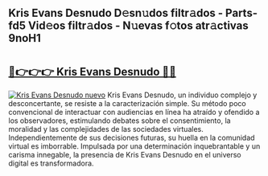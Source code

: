 ## Kris Evans Desnudo D𝚎sn𝚞dos filtr𝚊dos - Parts-fd5 Vid𝚎os filtr𝚊dos - N𝚞evas f𝚘tos atr𝚊ctivas 9noH1

# <h2><a href="http://mb3qk3.tromn.icu/?c=Kris+Evans+Desnudo">🔗👉👉👉 Kris Evans Desnudo 🔗🔗</a></h2>

[![Kris Evans Desnudo nuevo](https://i.imgur.com/pEAQMta.gif)](http://mb3qk3.tromn.icu/?c=Kris+Evans+Desnudo)
Kris Evans Desnudo, un individuo complejo y desconcertante, se resiste a la caracterización simple. Su método poco convencional de interactuar con audiencias en línea ha atraído y ofendido a los observadores, estimulando debates sobre el consentimiento, la moralidad y las complejidades de las sociedades virtuales. Independientemente de sus decisiones futuras, su huella en la comunidad virtual es imborrable. Impulsada por una determinación inquebrantable y un carisma innegable, la presencia de Kris Evans Desnudo en el universo digital es transformadora.
